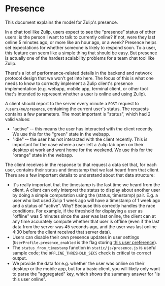 # Presence

This document explains the model for Zulip's presence.

In a chat tool like Zulip, users expect to see the “presence” status
of other users: is the person I want to talk to currently online? If
not, were they last online 5 minutes ago, or more like an hour ago, or
a week?  Presence helps set expectations for whether someone is likely
to respond soon.  To a user, this feature can seem like a simple thing
that should be easy.  But presence is actually one of the hardest
scalability problems for a team chat tool like Zulip.

There's a lot of performance-related details in the backend and
network protocol design that we won't get into here.  The focus of
this is what one needs to know to correctly implement a Zulip client's
presence implementation (e.g. webapp, mobile app, terminal client, or
other tool that's intended to represent whether a user is online and
using Zulip).

A client should report to the server every minute a `POST` request to
`/users/me/presence`, containing the current user's status.  The
requests contains a few parameters.  The most important is "status",
which had 2 valid values:

* "active" -- this means the user has interacted with the client
  recently.  We use this for the "green" state in the webapp.
* "idle" -- the user has not interacted with the client recently.
  This is important for the case where a user left a Zulip tab open on
  their desktop at work and went home for the weekend.  We use this
  for the "orange" state in the webapp.

The client receives in the response to that request a data set that,
for each user, contains their status and timestamp that we last heard
from that client.  There are a few important details to understand
about that data structure:

* It's really important that the timestamp is the last time we heard
  from the client.  A client can only interpret the status to display
  about another user by doing a simple computation using the (status,
  timestamp) pair.  E.g. a user who last used Zulip 1 week ago will
  have a timestamp of 1 week ago and a status of "active".  Why?
  Because this correctly handles the race conditions.  For example, if
  the threshold for displaying a user as "offline" was 5 minutes
  since the user was last online, the client can at any time
  accurately compute whether that user is offline (even if the last
  data from the server was 45 seconds ago, and the user was last
  online 4:30 before the client received that server data).
* Users can disable their own presence updates in user settings
  (`UserProfile.presence_enabled` is the flag storing [this user
  preference](https://zulip.com/help/status-and-availability#disable-updating-availability)).
* The `status_from_timestamp` function in `static/js/presence.js` is
  useful sample code; the `OFFLINE_THRESHOLD_SECS` check is critical
  to correct output.
* We provide the data for e.g. whether the user was online on their
  desktop or the mobile app, but for a basic client, you will likely
  only want to parse the "aggregated" key, which shows the summary
  answer for "is this user online".
